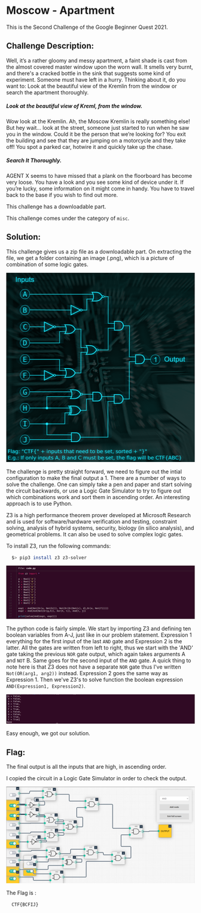 #  Moscow - Apartment 

This is the Second Challenge of the Google Beginner Quest 2021.

## Challenge Description:
  Well, it’s a rather gloomy and messy apartment, a faint shade is cast from the almost covered master window upon the worn wall. 
  It smells very burnt, and there's a cracked bottle in the sink that suggests some kind of experiment. Someone must have left in 
  a hurry. Thinking about it, do you want to: Look at the beautiful view of the Kremlin from the window or search the apartment 
  thoroughly.
  
  ##### Look at the beautiful view of Kreml, from the window.
  Wow look at the Kremlin. Ah, the Moscow Kremlin is really something else! But hey wait... look at the street, someone just started 
  to run when he saw you in the window. Could it be the person that we’re looking for? You exit the building and see that they are jumping 
  on a motorcycle and they take off! You spot a parked car, hotwire it and quickly take up the chase.
  
  ##### Search It Thoroughly.
  AGENT X seems to have missed that a plank on the floorboard has become very loose. You have a look and you see some kind of device under it. 
  If you’re lucky, some information on it might come in handy. You have to travel back to the base if you wish to find out more. 
  
  This challenge has a downloadable part.
  
  This challenge comes under the category of `misc`.
  
## Solution:
  This challenge gives us a zip file as a downloadable part. On extracting the file, we get a folder containing an image (.png), which is a 
  picture of combination of some logic gates.
  
  ![Logic_gates](logic-lock.png)
  
  The challenge is pretty straight forward, we need to figure out the intial configuration to make the final output a 1.
  There are a number of ways to solve the challenge. One can simply take a pen and paper and start solving the circuit backwards, or use a Logic Gate
  Simulator to try to figure out which combinations work and sort them in ascending order.
  An interesting approach is to use Python.
  
  Z3 is a high performance theorem prover developed at Microsoft Research and is used for software/hardware verification and testing, constraint solving, 
  analysis of hybrid systems, security, biology (in silico analysis), and geometrical problems. It can also be used to solve complex logic gates.
  
  To install Z3, run the following commands:
  ```bash
    $> pip3 install z3 z3-solver
  ```
  
  ![Code](code.png)
  
  The python code is fairly simple. We start by importing Z3 and defining ten boolean variables from A-J, just like in our problem statement.
  Expression 1 everything for the first input of the last `AND` gate and Expression 2 is the latter. All the gates are written from left to right,
  thus we start with the 'AND' gate taking the previous `NOR` gate output, which again takes arguments A and `NOT` B. Same goes for the second input of the 
  `AND` gate. A quick thing to note here is that Z3 does not have a separate `NOR` gate thus I've written `Not(OR(arg1, arg2))` instead.
  Expression 2 goes the same way as Expression 1.
  Then we've Z3's to solve function the boolean expression `AND(Expression1, Expression2)`.
  
  ![output](output.png)
  
  Easy enough, we got our solution.
  
## Flag:
  The final output is all the inputs that are high, in ascending order.
  
  I copied the circuit in a Logic Gate Simulator in order to check the output.
  
  ![Simulator](simulator.png)
  
  The Flag is :
  
  ```
    CTF{BCFIJ}
  ```


